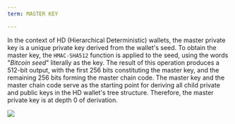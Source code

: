 ```yaml
---
term: MASTER KEY

---
```

In the context of HD (Hierarchical Deterministic) wallets, the master private key is a unique private key derived from the wallet's seed. To obtain the master key, the `HMAC-SHA512` function is applied to the seed, using the words "*Bitcoin seed*" literally as the key. The result of this operation produces a 512-bit output, with the first 256 bits constituting the master key, and the remaining 256 bits forming the master chain code. The master key and the master chain code serve as the starting point for deriving all child private and public keys in the HD wallet's tree structure. Therefore, the master private key is at depth 0 of derivation.

![](../../dictionnaire/assets/19.webp)